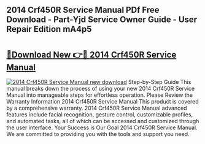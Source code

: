 ## 2014 Crf450R Service Manual PDf Free Download - Part-Yjd Service Owner Guide - User Repair Edition mA4p5

# <h2><a href="http://bc34635.oget.top/?id=2014+Crf450R+Service+Manual">🔗Download New 👉🔴 2014 Crf450R Service Manual</a></h2>

[![2014 Crf450R Service Manual new download](https://i.imgur.com/5g1atiW.png)](http://bc34635.oget.top/?id=2014+Crf450R+Service+Manual)
Step-by-Step Guide This manual breaks down the process of using your new 2014 Crf450R Service Manual into manageable steps for effortless operation. Please Review the Warranty Information 2014 Crf450R Service Manual This product is covered by a comprehensive warranty. 2014 Crf450R Service Manual advanced features include facial recognition, gesture control, customizable profiles, and automated tasks, all of which can be accessed and customized through the user interface. Your Success is Our Goal 2014 Crf450R Service Manual. We are committed to providing you with the tools and support you need.
